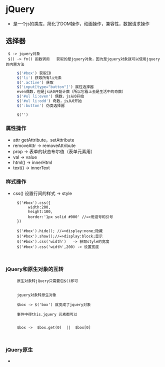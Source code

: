 # jQuery

- 是一个js的类库，简化了DOM操作，动画操作，兼容性，数据请求操作

## 选择器
     $ -> jquery对象
     $() -> fn() 函数调用   获取的是jquery对象，因为是jquery对象就可以使用jquery的内置方法

```javascript
     $('#box') 获取ID
     $('li') 获取所有li元素
     $('.active') 获取
     $('input[type="button"]') 属性选择器
     even偶数，但是js从0开始计数（所以它看上去是生活中的奇数）
     $('#ul li:even') 偶数，js从0开始
     $('#ul li:odd') 奇数，js从0开始
     $(':button') 伪类选择器
```

```
     $('')
```

### 属性操作
- attr getAttribute，setAttribute
- removeAttr  -> removeAttribute
- prop -> 表单的状态布尔值（表单元素用）
- val -> value
- html() -> innerHtml
- text() -> innerText

### 样式操作
- css()  设置行间的样式 -> style
```批量设置样式
     $('#box').css({
          width:200,
          height:100,
          border:'1px solid #000' //=>用逗号和引号
     })  

     $('#box').hide(); //=>display:none;隐藏
     $('#box').show();//=>display:block;显示
     $('#box').css('width')   -> 获取style的宽度
     $('#box').css('width',200) -> 设置宽度



```

### jQuery和原生对象的互转
```
     原生对象转jQuery只需要包$()即可


     jquery对象转原生对象

     $box -> $('box') 就变成了jquery对象

     事件中得this.jquery 元素都可以


     $box ->  $box.get(0)  ||  $box[0]



```

### jQuery原生
- 